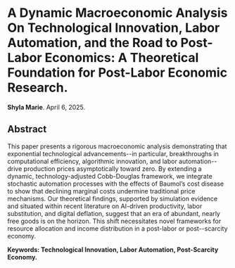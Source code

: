 
# A Dynamic Macroeconomic Analysis On Technological Innovation, Labor Automation, and the Road to Post-Labor Economics: A Theoretical Foundation for Post-Labor Economic Research.

**Shyla Marie**. April 6, 2025. <br>

## Abstract

This paper presents a rigorous macroeconomic analysis demonstrating that exponential technological advancements--in particular, breakthroughs in computational efficiency, algorithmic innovation, 
and labor automation--drive production prices asymptotically toward zero. By extending a dynamic, technology-adjusted Cobb-Douglas framework, we integrate stochastic automation processes with the 
effects of Baumol’s cost disease to show that declining marginal costs undermine traditional price mechanisms. Our theoretical findings, supported by simulation evidence and situated within recent 
literature on AI-driven productivity, labor substitution, and digital deflation, suggest that an era of abundant, nearly free goods is on the horizon. This shift necessitates novel frameworks for 
resource allocation and income distribution in a post-labor or post--scarcity economy. <br>

**Keywords: Technological Innovation, Labor Automation, Post-Scarcity Economy.**
